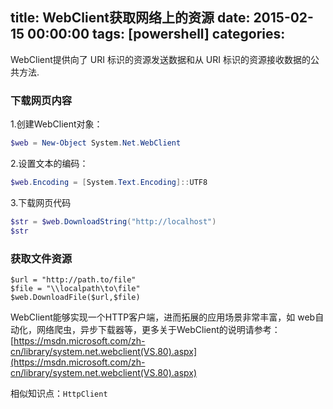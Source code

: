 
title: WebClient获取网络上的资源
date: 2015-02-15 00:00:00
tags: [powershell]
categories: 
---

WebClient提供向了 URI 标识的资源发送数据和从 URI 标识的资源接收数据的公共方法.

### <a name="kczgdx"></a>下载网页内容

1.创建WebClient对象：

```powershell
$web = New-Object System.Net.WebClient
```

2.设置文本的编码：

```powershell
$web.Encoding = [System.Text.Encoding]::UTF8
```

3.下载网页代码

```powershell
$str = $web.DownloadString("http://localhost")
$str
```

### <a name="0a7vym"></a>获取文件资源

```
$url = "http://path.to/file"
$file = "\\localpath\to\file"
$web.DownloadFile($url,$file)
```

WebClient能够实现一个HTTP客户端，进而拓展的应用场景非常丰富，如 web自动化，网络爬虫，异步下载器等，更多关于WebClient的说明请参考：[https://msdn.microsoft.com/zh-cn/library/system.net.webclient(VS.80).aspx](https://msdn.microsoft.com/zh-cn/library/system.net.webclient(VS.80).aspx)

相似知识点：`HttpClient`

